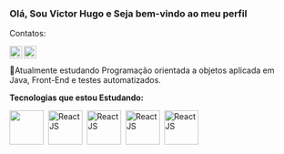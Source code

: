 ### Olá, Sou Victor Hugo e Seja bem-vindo ao meu perfil


Contatos:

<a href="https://www.linkedin.com/in/victor-hugo-alves-pereira-405146208/">
  <img align="left" alt="lk" width="22px" src="https://cdn.jsdelivr.net/npm/simple-icons@v3/icons/linkedin.svg"/> 
</a>
<a href="https://www.youtube.com/channel/UCUD5Pg-XVrqS1I7dXHjdRcg">
 <img align="left" alt="yt" width="22px" src="https://cdn.jsdelivr.net/npm/simple-icons@v3/icons/youtube.svg"/></a> 

<br><br>
📖Atualmente estudando Programação orientada a objetos aplicada em Java, Front-End e testes automatizados.
<br>

**Tecnologias que estou Estudando:**
<p align="left">
<img src="https://pngimage.net/wp-content/uploads/2019/05/html5-icon-png-white-.png" width="60 height="60">&nbsp;
<img src="https://w7.pngwing.com/pngs/1008/538/png-transparent-web-development-html-cascading-style-sheets-css3-world-wide-web-angle-web-design-logo.png" alt="ReactJS" width="60 height="60">&nbsp;
<img src="https://cdn-icons-png.flaticon.com/512/5968/5968292.png" alt="ReactJS" width="60 height="60">&nbsp;
  <img src="https://icons-for-free.com/download-icon-cypress-1324440144114984250_512.png" alt="ReactJS" width="60 height="60">&nbsp;
  <img src="https://cdn-icons-png.flaticon.com/512/919/919854.png" alt="ReactJS" width="60 height="60">&nbsp;
  
  

